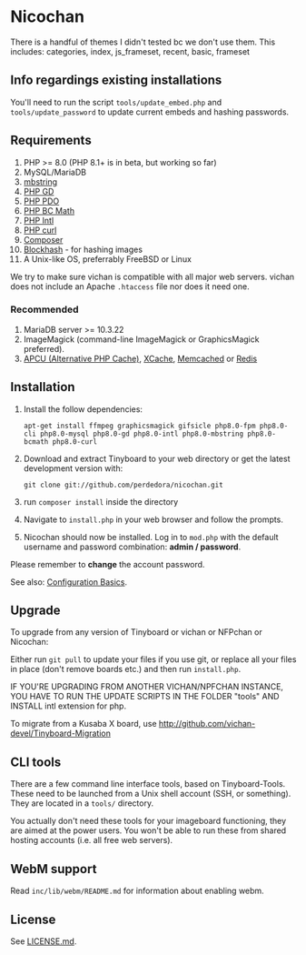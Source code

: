 Nicochan
========================================================

There is a handful of themes I didn't tested bc we don't use them.
This includes: categories, index, js_frameset, recent, basic, frameset

## Info regardings existing installations
You'll need to run the script `tools/update_embed.php` and `tools/update_password` to update current embeds and hashing passwords.

Requirements
------------
1.	PHP >= 8.0 (PHP 8.1+ is in beta, but working so far)
2.	MySQL/MariaDB
3.	[mbstring](https://www.php.net/manual/en/mbstring.installation.php)
4.	[PHP GD](https://www.php.net/manual/en/intro.image.php)
5.	[PHP PDO](https://www.php.net/manual/en/intro.pdo.php)
6.	[PHP BC Math](https://www.php.net/manual/en/book.bc.php)
7.	[PHP Intl](https://www.php.net/manual/en/book.intl.php)
8. 	[PHP curl](https://www.php.net/manual/en/book.curl.php)
9. 	[Composer](https://getcomposer.org/download/)
10. [Blockhash](https://github.com/commonsmachinery/blockhash) - for hashing images
11.	A Unix-like OS, preferrably FreeBSD or Linux

We try to make sure vichan is compatible with all major web servers. vichan does not include an Apache ```.htaccess``` file nor does it need one.

### Recommended
1.	MariaDB server >= 10.3.22
2.	ImageMagick (command-line ImageMagick or GraphicsMagick preferred).
3.	[APCU (Alternative PHP Cache)](https://php.net/manual/en/book.apcu.php),
	[XCache](https://xcache.lighttpd.net/),
	[Memcached](https://www.php.net/manual/en/intro.memcached.php) or
	[Redis](https://redis.io/)

Installation
-------------
1.	Install the follow dependencies:
	```
	apt-get install ffmpeg graphicsmagick gifsicle php8.0-fpm php8.0-cli php8.0-mysql php8.0-gd php8.0-intl php8.0-mbstring php8.0-bcmath php8.0-curl
	```
2.	Download and extract Tinyboard to your web directory or get the latest
	development version with:

        git clone git://github.com/perdedora/nicochan.git

3.	run ```composer install``` inside the directory
4.	Navigate to ```install.php``` in your web browser and follow the
	prompts.
5.	Nicochan should now be installed. Log in to ```mod.php``` with the
	default username and password combination: **admin / password**.

Please remember to **change** the account password.

See also: [Configuration Basics](https://github.com/fallenPineapple/NPFchan/wiki/config).

Upgrade
-------
To upgrade from any version of Tinyboard or vichan or NFPchan or Nicochan:

Either run ```git pull``` to update your files if you use git, or replace all
your files in place (don't remove boards etc.) and then run ```install.php```.

IF YOU'RE UPGRADING FROM ANOTHER VICHAN/NPFCHAN INSTANCE, YOU HAVE TO RUN THE UPDATE SCRIPTS IN THE FOLDER "tools" AND INSTALL intl extension for php.

To migrate from a Kusaba X board, use http://github.com/vichan-devel/Tinyboard-Migration

CLI tools
-----------------
There are a few command line interface tools, based on Tinyboard-Tools. These need
to be launched from a Unix shell account (SSH, or something). They are located in a ```tools/```
directory.

You actually don't need these tools for your imageboard functioning, they are aimed
at the power users. You won't be able to run these from shared hosting accounts
(i.e. all free web servers).

WebM support
------------
Read `inc/lib/webm/README.md` for information about enabling webm.

License
--------
See [LICENSE.md](http://github.com/perdedora/nicochan/blob/master/LICENSE.md).
